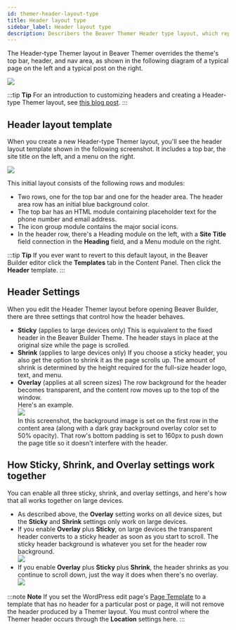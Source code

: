 ```yaml
---
id: themer-header-layout-type
title: Header layout type
sidebar_label: Header layout type
description: Describers the Beaver Themer Header type layout, which replace the header controlled by the Theme in locations you specify.
---
```


The Header-type Themer layout in Beaver Themer overrides the theme's top bar, header, and nav area, as shown in the following diagram of a typical page on the left and a typical post on the right.

![](/img/themer-header-layout-type-7fc6ca05.png)

:::tip **Tip**
For an introduction to customizing headers and creating a Header-type Themer layout, see [this blog post](https://www.wpbeaverbuilder.com/wordpress-website-header/).
:::

## Header layout template

When you create a new Header-type Themer layout, you'll see the header layout template shown in the following screenshot. It includes a top bar, the site title on the left, and a menu on the right.

![](/img/themer-header-layout-default-design.svg)

This initial layout consists of the following rows and modules:

  * Two rows, one for the top bar and one for the header area. The header area row has an initial blue background color.
  * The top bar has an HTML module containing placeholder text for the phone number and email address.
  * The icon group module contains the major social icons.
  * In the header row, there's a Heading module on the left, with a **Site Title** field connection in the **Heading** field, and a Menu module on the right.

:::tip **Tip**
If you ever want to revert to this default layout, in the Beaver Builder editor click the **Templates** tab in the Content Panel. Then click the **Header** template.
:::

## Header Settings

When you edit the Header Themer layout before opening Beaver Builder, there are three settings that control how the header behaves.

  * **Sticky**  (applies to large devices only)
  This is equivalent to the fixed header in the Beaver Builder Theme. The header stays in place at the original size while the page is scrolled.
  * **Shrink** (applies to large devices only)
  If you choose a sticky header, you also get the option to shrink it as the page scrolls up. The amount of shrink is determined by the height required for the full-size header logo, text, and menu.
  * **Overlay**  (applies at all screen sizes)
  The row background for the header becomes transparent, and the content row moves up to the top of the window.  
  Here's an example.  
  ![](/img/themer-header-layout-type-98c672a3.jpg)  
  In this screenshot, the background image is set on the first row in the content area (along with a dark gray background overlay color set to 50% opacity). That row's bottom padding is set to 160px to push down the page title so it doesn't interfere with the header.

## How Sticky, Shrink, and Overlay settings work together

You can enable all three sticky, shrink, and overlay settings, and here's how that all works together on large devices.

  * As described above, the **Overlay** setting works on all device sizes, but the **Sticky** and **Shrink** settings only work on large devices.
  * If you enable **Overlay** plus **Sticky**, on large devices the transparent header converts to a sticky header as soon as you start to scroll. The sticky header background is whatever you set for the header row background.  
  ![](/img/themer-header-layout-type-b17904f2.jpg)
  * If you enable **Overlay** plus **Sticky** plus **Shrink**, the header shrinks as you continue to scroll down, just the way it does when there's no overlay.  
  ![](/img/themer-header-layout-type-74192844.jpg)
  
:::note **Note**
  If you set the WordPress edit page's [Page Template](/bb-theme/getting-started/built-in-theme-templates-for-single-pages-and-posts.md) to a template that has no header for a particular post or page, it will not remove the header produced by a Themer layout. You must control where the Themer header occurs through the **Location** settings here.
:::
